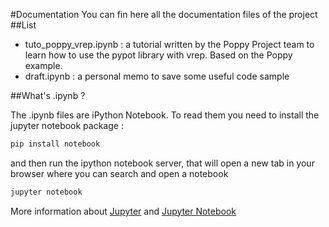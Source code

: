 #Documentation
You can fin here all the documentation files of the project
##List
* tuto_poppy_vrep.ipynb : a tutorial written by the Poppy Project team to learn how to use the pypot library with vrep. Based on the Poppy example.
* draft.ipynb : a personal memo to save some useful code sample

##What's .ipynb ?

The .ipynb files are iPython Notebook. To read them you need to install the jupyter notebook package : 
```bash
pip install notebook
```
and then run the ipython notebook server, that will open a new tab in your browser where you can search and open a notebook
```bash
jupyter notebook
```
More information about [Jupyter](http://jupyter.org/) and [Jupyter Notebook](https://github.com/jupyter/notebook)
